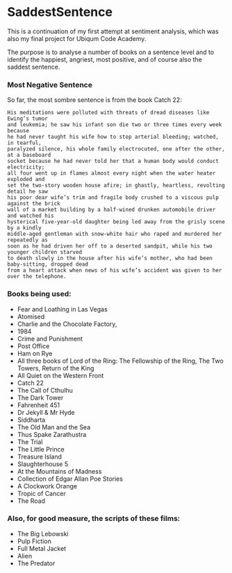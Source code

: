 # SaddestSentence

This is a continuation of my first attempt at sentiment analysis, which was also my final project for Ubiqum Code Academy.

The purpose is to analyse a number of books on a sentence level and to identify the happiest, angriest, most positive, and of course also the saddest sentence.

### Most Negative Sentence

So far, the most sombre sentence is from the book Catch 22:

```
His meditations were polluted with threats of dread diseases like Ewing’s tumor
and leukemia; he saw his infant son die two or three times every week because
he had never taught his wife how to stop arterial bleeding; watched, in tearful, 
paralyzed silence, his whole family electrocuted, one after the other, at a baseboard 
socket because he had never told her that a human body would conduct electricity;
all four went up in flames almost every night when the water heater exploded and
set the two-story wooden house afire; in ghastly, heartless, revolting detail he saw
his poor dear wife’s trim and fragile body crushed to a viscous pulp against the brick
wall of a market building by a half-wined drunken automobile driver and watched his 
hysterical five-year-old daughter being led away from the grisly scene by a kindly
middle-aged gentleman with snow-white hair who raped and murdered her repeatedly as
soon as he had driven her off to a deserted sandpit, while his two younger children starved
to death slowly in the house after his wife’s mother, who had been baby-sitting, dropped dead
from a heart attack when news of his wife’s accident was given to her over the telephone.
```

### Books being used:

* Fear and Loathing in Las Vegas
* Atomised
* Charlie and the Chocolate Factory,
* 1984
* Crime and Punishment
* Post Office
* Ham on Rye
* All three books of Lord of the Ring: The Fellowship of the Ring, The Two Towers, Return of the King
* All Quiet on the Western Front
* Catch 22
* The Call of Cthulhu
* The Dark Tower
* Fahrenheit 451
* Dr Jekyll & Mr Hyde
* Siddharta
* The Old Man and the Sea
* Thus Spake Zarathustra
* The Trial
* The Little Prince
* Treasure Island
* Slaughterhouse 5
* At the Mountains of Madness
* Collection of Edgar Allan Poe Stories
* A Clockwork Orange
* Tropic of Cancer
* The Road

### Also, for good measure, the scripts of these films:

* The Big Lebowski
* Pulp Fiction
* Full Metal Jacket
* Alien
* The Predator
